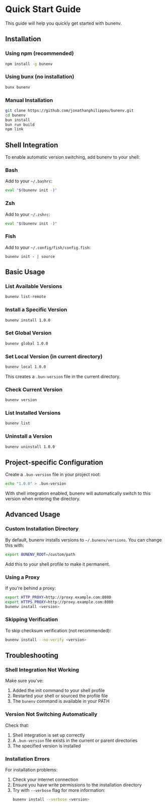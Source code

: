 # Quick Start Guide

This guide will help you quickly get started with bunenv.

## Installation

### Using npm (recommended)

```bash
npm install -g bunenv
```

### Using bunx (no installation)

```bash
bunx bunenv
```

### Manual Installation

```bash
git clone https://github.com/jonathanphilippou/bunenv.git
cd bunenv
bun install
bun run build
npm link
```

## Shell Integration

To enable automatic version switching, add bunenv to your shell:

### Bash

Add to your `~/.bashrc`:

```bash
eval "$(bunenv init -)"
```

### Zsh

Add to your `~/.zshrc`:

```bash
eval "$(bunenv init -)"
```

### Fish

Add to your `~/.config/fish/config.fish`:

```fish
bunenv init - | source
```

## Basic Usage

### List Available Versions

```bash
bunenv list-remote
```

### Install a Specific Version

```bash
bunenv install 1.0.0
```

### Set Global Version

```bash
bunenv global 1.0.0
```

### Set Local Version (in current directory)

```bash
bunenv local 1.0.0
```

This creates a `.bun-version` file in the current directory.

### Check Current Version

```bash
bunenv version
```

### List Installed Versions

```bash
bunenv list
```

### Uninstall a Version

```bash
bunenv uninstall 1.0.0
```

## Project-specific Configuration

Create a `.bun-version` file in your project root:

```bash
echo "1.0.0" > .bun-version
```

With shell integration enabled, bunenv will automatically switch to this version when entering the directory.

## Advanced Usage

### Custom Installation Directory

By default, bunenv installs versions to `~/.bunenv/versions`. You can change this with:

```bash
export BUNENV_ROOT=/custom/path
```

Add this to your shell profile to make it permanent.

### Using a Proxy

If you're behind a proxy:

```bash
export HTTP_PROXY=http://proxy.example.com:8080
export HTTPS_PROXY=http://proxy.example.com:8080
bunenv install <version>
```

### Skipping Verification

To skip checksum verification (not recommended):

```bash
bunenv install --no-verify <version>
```

## Troubleshooting

### Shell Integration Not Working

Make sure you've:

1. Added the init command to your shell profile
2. Restarted your shell or sourced the profile file
3. The `bunenv` command is available in your PATH

### Version Not Switching Automatically

Check that:

1. Shell integration is set up correctly
2. A `.bun-version` file exists in the current or parent directories
3. The specified version is installed

### Installation Errors

For installation problems:

1. Check your internet connection
2. Ensure you have write permissions to the installation directory
3. Try with `--verbose` flag for more information:
   ```bash
   bunenv install --verbose <version>
   ```
